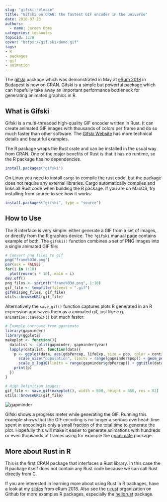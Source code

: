 ```yaml
---
slug: "gifski-release"
title: "Gifski on CRAN: the fastest GIF encoder in the universe"
date: 2018-07-23
authors:
  - name: Jeroen Ooms
categories: technotes
topicid: 1270
cover: "https://gif.ski/demo.gif"
tags:
- R
- packages
- gif
- animation
---
```


The [gifski](https://cloud.r-project.org/web/packages/gifski/index.html) package which was demonstrated in May at [eRum 2018](https://2018.erum.io/) in Budapest is now on CRAN. Gifski is a simple but powerful package which can hopefully take away an important performance bottleneck for generating animated graphics in R.

## What is Gifski

Gifski is a multi-threaded high-quality GIF encoder written in Rust. It can create animated GIF images with thousands of colors per frame and do so much faster than other software. The [Gifski Website](https://gif.ski/) has more technical details and beautiful examples.

The R package wraps the Rust crate and can be installed in the usual way from CRAN. One of the major benefits of Rust is that it has no runtime, so the R package has no dependencies. 

```r
install.packages("gifski")
```

On Linux you need to install `cargo` to compile the rust code, but the package does not require any external libraries. Cargo automatically compiles and links all Rust code when building the R package. If you are on MacOS, try installing from source to see how it works:

```r
install.packages("gifski", type = "source")
```

## How to Use

The R interface is very simple: either generate a GIF from a set of images, or directly from the R graphics device. The `?gifski` manual page contains example of both. The `gifski()` function combines a set of PNG images into a single animated GIF file:

```r
# Convert png files to gif
png("frame%03d.png")
par(ask = FALSE)
for(i in 1:10)
  plot(rnorm(i * 10), main = i)
dev.off()
png_files <- sprintf("frame%03d.png", 1:10)
gif_file <- tempfile(fileext = ".gif")
gifski(png_files, gif_file)
utils::browseURL(gif_file)
```

Alternatively the `save_gif()` function captures plots R generated in an R expression and saves them as a animated gif, just like e.g. `animation::saveGIF()` but much faster:

```r
# Example borrowed from gganimate
library(gapminder)
library(ggplot2)
makeplot <- function(){
  datalist <- split(gapminder, gapminder$year)
  lapply(datalist, function(data){
    p <- ggplot(data, aes(gdpPercap, lifeExp, size = pop, color = continent)) +
      scale_size("population", limits = range(gapminder$pop)) + geom_point() + ylim(20, 90) +
      scale_x_log10(limits = range(gapminder$gdpPercap)) + ggtitle(data$year) + theme_classic()
    print(p)
  })
}

# High Definition images:
gif_file <- save_gif(makeplot(), width = 800, height = 450, res = 92)
utils::browseURL(gif_file)
```

![gapminder](https://i.imgur.com/Uwz4Fyi.gif)

Gifski shows a progress meter while generating the GIF. Running this example shows that the GIF encoding is no longer a serious overhead: time spent in encoding is only a small fraction of the total time to generate the plot. Hopefully this will make it easier to generate animations with hundreds or even thousands of frames using for example the [gganimate](https://github.com/thomasp85/gganimate) package.

## More about Rust in R

This is the first CRAN package that interfaces a Rust library. In this case the R package itself does not contain any Rust code because we can call Rust directly from C.

If you are interested in learning more about using Rust in R packages, have a look at my [slides](https://jeroen.github.io/erum2018/) from eRum 2018. Also see the [r-rust](https://github.com/r-rust/) organization on Github for more examples R packages, especially the [hellorust](https://github.com/r-rust/hellorust#readme) package.
